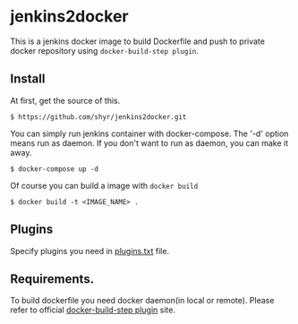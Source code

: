 # jenkins2docker
This is a jenkins docker image to build Dockerfile and push to private docker repository using `docker-build-step plugin`.

## Install
At first, get the source of this.
```
$ https://github.com/shyr/jenkins2docker.git
```

You can simply run jenkins container with docker-compose. The '-d' option means run as daemon. If you don't want to run as daemon, you can make it away.
```
$ docker-compose up -d
```

Of course you can build a image with `docker build`
```
$ docker build -t <IMAGE_NAME> .
```

## Plugins
Specify plugins you need in [plugins.txt](https://github.com/shyr/jenkins2docker/blob/master/plugins.txt) file.

## Requirements.
To build dockerfile you need docker daemon(in local or remote). Please refer to official [docker-build-step plugin](https://wiki.jenkins-ci.org/display/JENKINS/Docker+build+step+plugin) site.
